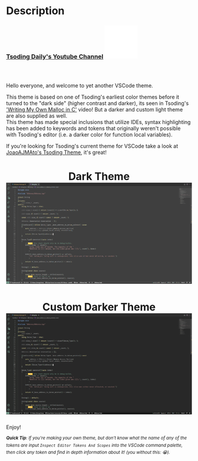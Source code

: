 # Description

<div style="padding: 0px 0px 30px 0px">
    <h3>
        <a href="https://www.youtube.com/c/TsodingDaily">Tsoding Daily's Youtube Channel</a></>
    </>
    <img src="gifs/tsoding-pog-peek.gif.gif" alt="this slowpoke moves"  width="90" />
</div>

Hello everyone, and welcome to yet another VSCode theme.  

This theme is based on one of Tsoding's earliest color themes before it turned to the "dark side" (higher contrast and darker), its seen in Tsoding's ['Writing My Own Malloc in C'](https://www.youtube.com/watch?v=sZ8GJ1TiMdk&ab_channel=TsodingDaily) video! But a darker and custom light theme are also supplied as well.  
This theme has made special inclusions that utilize IDEs, syntax highlighting has been added to keywords and tokens that originally weren't possible with Tsoding's editor (i.e. a darker color for function local variables).

If you're looking for Tsoding's current theme for VSCode take a look at [JoaoAJMAto's Tsoding Theme](https://marketplace.visualstudio.com/items?itemName=JoaoAJMAtos.tsoding-theme), it's great!

<div align="center">
      <h1> Dark Theme </>
      <img src="screenshots/Tsoding Theme - Dark.png">
      <h1> Custom Darker Theme</>
      <img src="screenshots/Tsoding Theme - Darker.png">
</div>

Enjoy!

<sup>***Quick Tip**: If you're making your own theme, but don't know what the name of any of the tokens are input `Inspect Editor Tokens And Scopes` into the VSCode command palette, then click any token and find in depth information about it! (you without this: 😭).*</sup>
